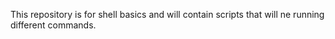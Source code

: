 This repository is for shell basics and will contain scripts that will ne running different commands.